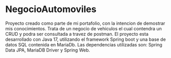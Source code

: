 # NegocioAutomoviles

Proyecto creado como parte de mi portafolio, con la intencion de demostrar mis conocimientos.
Trata de un negocio de vehiculos el cual contendra un CRUD y podra ser consultada a travez de postman.
El proyecto esta desarrollado con Java 17, utilizando el framework Spring boot y una base de datos SQL contenida en MariaDb.
Las dependencias utilizadas son: Spring Data JPA, MariaDB Driver y Spring Web.

